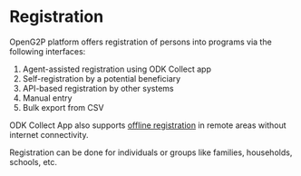 # Registration

OpenG2P platform offers registration of persons into programs via the following interfaces:

1. Agent-assisted registration using ODK Collect app
2. Self-registration by a potential beneficiary
3. API-based registration by other systems
4. Manual entry
5. Bulk export from CSV

ODK Collect App also supports [offline registration](broken-reference) in remote areas without internet connectivity.

Registration can be done for individuals or groups like families, households, schools, etc.
